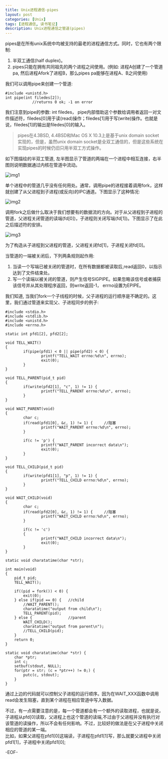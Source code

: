 ```yaml
---
title: Unix进程通信-pipes
layout: post
categories: [Unix]
tags: [进程通信, 读书笔记]
description: Unix进程通信之管道(pipes)
---
```


pipes是在所有unix系统中均被支持的最老的进程通信方式。同时，它也有两个限制:  

1. 半双工通信(half duplex)。  
2. pipes只能在拥有共同祖先的两个进程之间使用。(例如:  进程A创建了一个管道pa, 然后进程Afork了进程B，那么pipes pa能够在进程A、B之间使用)  

我们可以调用pipe来创建一个管道:  

	#include <unistd.h>
	int pipe(int filedes[2]);  
				//returns 0 ok; -1 on error  

我们注意到pipe的参数: int filedes， pipe内部借助这个参数给调用者返回一对文件描述符，filedes[0]用于读(read)操作；filedes[1]用于写(write)操作。也就是说，filedes[1]的输出是filedes[0]的输入。  

> pipes在4.3BSD, 4.4BSD和Mac OS X 10.3上是基于unix domain socket实现的，但是，虽然unix domain socket是全双工通信的，但是这些系统在实现pipes的时候仍旧只用半双工方式操作。

如下图描绘的半双工管道, 左半图显示了管道的两端在一个进程中相互连接，右半图则说明数据通过内核在管道中流动。

![img1][half-duplex]  

单个进程中的管道几乎没有任何用处。通常，调用pipe的进程接着调用fork，这样就创建了从父进程到子进程(或反向)的IPC通道。下图显示了这种情况:  

![img2][pipe-after-fork]  

调用fork之后做什么取决于我们想要有的数据流的方向。对于从父进程到子进程的管道，父进程关闭管道的读端(fd[0])，子进程则关闭写端(fd[1])。下图显示了在此之后描述符的安排。  

![img3][parent-to-child]  

为了构造从子进程到父进程的管道，父进程关闭fd[1]，子进程关闭fd[0]。  

当管道的一端被关闭后，下列两条规则起作用:   

1. 当读一个写端已被关闭的管道时，在所有数据都被读取后,read返回0，以指示达到了文件结束处。  
2. 写一个读端以被关闭的管道，则产生信号SIGPIPE。如果忽略该信号或者捕获该信号并从其处理程序返回，则write返回-1， errno设置为EPIPE。  

我们知道, 当我们fork一个子线程的时候，父子进程的运行顺序是不确定的。这里，我们通过管道来实现父、子进程同步的例子:  

	#include <stdio.h>
	#include <stdlib.h>
	#include <unistd.h>
	#include <errno.h>

	static int pfd1[2], pfd2[2];

	void TELL_WAIT() 
	{
		    if(pipe(pfd1) < 0 || pipe(pfd2) < 0) {
		            printf("TELL_WAIT errno:%d\n", errno);
		            exit(0);
		    }
	}

	void TELL_PARENT(pid_t pid) 
	{
		    if(write(pfd2[1], "c", 1) != 1) {
		            printf("TELL_PARENT errno:%d\n", errno);
		    }
	}

	void WAIT_PARENT(void)
	{
		    char c;
		    if(read(pfd1[0], &c, 1) != 1) {		//阻塞
		            printf("WAIT_PARENT errno:%d\n", errno);
		    }

		    if(c != 'p') {
		            printf("WAIT_PARENT incorrect data\n");
		            exit(0);
		    }
	}

	void TELL_CHILD(pid_t pid) 
	{
		    if(write(pfd1[1], "p", 1) != 1) {	
		            printf("TELL_CHILD errno:%d\n", errno);
		    }   
	}

	void WAIT_CHILD(void) 
	{
		    char c;
		    if(read(pfd2[0], &c, 1) != 1) {		//阻塞
		            printf("WAIT_CHILD errno:%d\n", errno);
		    }

		    if(c != 'c') 
		    {
		            printf("WAIT_CHILD incorrect data\n");
		            exit(0);
		    }
	}

	static void charatatime(char *str);

	int main(void) 
	{
		pid_t pid; 
		TELL_WAIT();

		if((pid = fork()) < 0) {
		    exit(0); 
		} else if(pid == 0) {   //child
		    //WAIT_PARENT(); 
		    charatatime("output from child\n");
		    TELL_PARENT(pid);
		} else {                //parent
		    WAIT_CHILD();
		    charatatime("output from parent\n");
		    //TELL_CHILD(pid);
		}
		return 0;
	}

	static void charatatime(char *str) {
		char *ptr;
		int c;
		setbuf(stdout, NULL);
		for(ptr = str; (c = *ptr++) != 0;) {
		    putc(c, stdout); 
		}
	}

通过上边的代码就可以控制父子进程的运行顺序。因为在WAIT_XXX函数中调用read会发生阻塞，直到某个进程在相应管道中写入数据。  

不过，有一点需要注意的是，每一个管道都会有一个额外的读取进程，也就是说，子进程从pfd[0]读取，父进程上也这个管道的读端,不过由于父进程并没有执行对该管道的读操作，所以不会有任何影响。不过，比较好的做法是在父子进程中关闭相应的管道的某一端。  
比如，如果父进程在pfd1[0]这端读，子进程在pfd1[1]写，那么就要父进程中关闭pfd1[1]，子进程中关闭pfd1[0];   

[half-duplex]: https://raw.github.com/yuxingfirst/blog/gh-pages/_images/read-notes/half-duplex.png  
[pipe-after-fork]: https://raw.github.com/yuxingfirst/blog/gh-pages/_images/read-notes/pipe-after-fork.png  
[parent-to-child]: https://raw.github.com/yuxingfirst/blog/gh-pages/_images/read-notes/parent-to-child.png  

-EOF-


